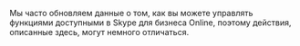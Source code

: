Мы часто обновляем данные о том, как вы можете управлять функциями доступными в Skype для бизнеса Online, поэтому действия, описанные здесь, могут немного отличаться.